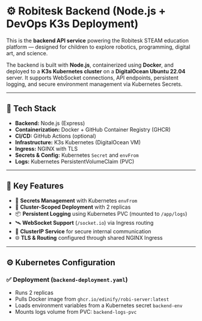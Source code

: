 # ⚙️ Robitesk Backend (Node.js + DevOps K3s Deployment)

This is the **backend API service** powering the Robitesk STEAM education platform — designed for children to explore robotics, programming, digital art, and science.

The backend is built with **Node.js**, containerized using **Docker**, and deployed to a **K3s Kubernetes cluster** on a **DigitalOcean Ubuntu 22.04** server. It supports WebSocket connections, API endpoints, persistent logging, and secure environment management via Kubernetes Secrets.

---

## 🧰 Tech Stack

- **Backend:** Node.js (Express)
- **Containerization:** Docker + GitHub Container Registry (GHCR)
- **CI/CD:** GitHub Actions (optional)
- **Infrastructure:** K3s Kubernetes (DigitalOcean VM)
- **Ingress:** NGINX with TLS
- **Secrets & Config:** Kubernetes `Secret` and `envFrom`
- **Logs:** Kubernetes PersistentVolumeClaim (PVC)

---
## 🚀 Key Features

- 🔐 **Secrets Management** with Kubernetes `envFrom`
- 🧠 **Cluster-Scoped Deployment** with 2 replicas
- 📦 **Persistent Logging** using Kubernetes PVC (mounted to `/app/logs`)
- 🛰️ **WebSocket Support** (`/socket.io`) via Ingress routing
- 🧩 **ClusterIP Service** for secure internal communication
- 🌐 **TLS & Routing** configured through shared NGINX Ingress

---

## ⚙️ Kubernetes Configuration

### ✅ Deployment (`backend-deployment.yaml`)

- Runs 2 replicas
- Pulls Docker image from `ghcr.io/edinify/robi-server:latest`
- Loads environment variables from a Kubernetes secret `backend-env`
- Mounts logs volume from PVC: `backend-logs-pvc`